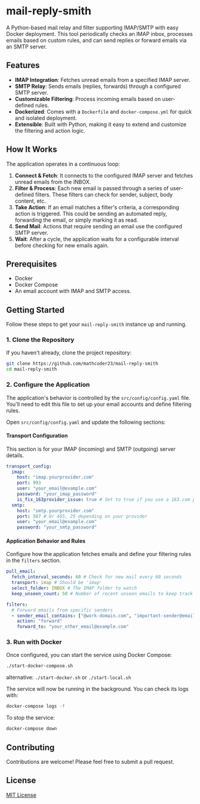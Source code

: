 # mail-reply-smith

A Python-based mail relay and filter supporting IMAP/SMTP with easy Docker deployment. This tool periodically checks an IMAP inbox, processes emails based on custom rules, and can send replies or forward emails via an SMTP server.

## Features

- **IMAP Integration**: Fetches unread emails from a specified IMAP server.
- **SMTP Relay**: Sends emails (replies, forwards) through a configured SMTP server.
- **Customizable Filtering**: Process incoming emails based on user-defined rules.
- **Dockerized**: Comes with a `Dockerfile` and `docker-compose.yml` for quick and isolated deployment.
- **Extensible**: Built with Python, making it easy to extend and customize the filtering and action logic.

## How It Works

The application operates in a continuous loop:

1.  **Connect & Fetch**: It connects to the configured IMAP server and fetches unread emails from the INBOX.
2.  **Filter & Process**: Each new email is passed through a series of user-defined filters. These filters can check for sender, subject, body content, etc.
3.  **Take Action**: If an email matches a filter's criteria, a corresponding action is triggered. This could be sending an automated reply, forwarding the email, or simply marking it as read.
4.  **Send Mail**: Actions that require sending an email use the configured SMTP server.
5.  **Wait**: After a cycle, the application waits for a configurable interval before checking for new emails again.

## Prerequisites

- Docker
- Docker Compose
- An email account with IMAP and SMTP access.

## Getting Started

Follow these steps to get your `mail-reply-smith` instance up and running.

### 1. Clone the Repository

If you haven't already, clone the project repository:

```bash
git clone https://github.com/mathcoder23/mail-reply-smith
cd mail-reply-smith
```

### 2. Configure the Application

The application's behavior is controlled by the `src/config/config.yaml` file. You'll need to edit this file to set up your email accounts and define filtering rules.

Open `src/config/config.yaml` and update the following sections:

#### Transport Configuration

This section is for your IMAP (incoming) and SMTP (outgoing) server details.

```yaml
transport_config:
  imap:
    host: "imap.yourprovider.com"
    port: 993
    user: "your_email@example.com"
    password: "your_imap_password"
    is_fix_163provider_issue: true # Set to true if you use a 163.com provider
  smtp:
    host: "smtp.yourprovider.com"
    port: 587 # Or 465, 25 depending on your provider
    user: "your_email@example.com"
    password: "your_smtp_password"
```

#### Application Behavior and Rules

Configure how the application fetches emails and define your filtering rules in the `filters` section.

```yaml
pull_email:
  fetch_interval_seconds: 60 # Check for new mail every 60 seconds
  transport: imap # Should be 'imap'
  select_folder: INBOX # The IMAP folder to watch
  keep_unseen_count: 50 # Number of recent unseen emails to keep track of

filters:
  # Forward emails from specific senders
  - sender_email_contains: ["@work-domain.com", "important-sender@email.com"]
    action: "forward"
    forward_to: "your_other_email@example.com"
```

### 3. Run with Docker

Once configured, you can start the service using Docker Compose:

```bash
./start-docker-compose.sh
```

alternative: `./start-docker.sh` or `./start-local.sh`

The service will now be running in the background. You can check its logs with:

```bash
docker-compose logs -f
```

To stop the service:

```bash
docker-compose down
```

## Contributing

Contributions are welcome! Please feel free to submit a pull request.

## License

[MIT License](https://github.com/mathcoder23/mail-reply-smith/blob/main/LICENSE)
